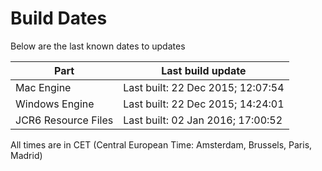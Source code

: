 # Build Dates

Below are the last known dates to updates

Part | Last build update
-----|-----
Mac Engine | Last built: 22 Dec 2015; 12:07:54
Windows Engine | Last built: 22 Dec 2015; 14:24:01
JCR6 Resource Files | Last built: 02 Jan 2016; 17:00:52
All times are in CET (Central European Time: Amsterdam, Brussels, Paris, Madrid)



